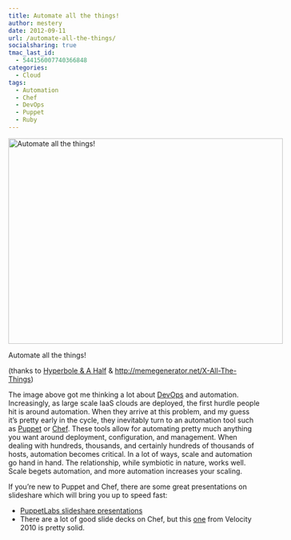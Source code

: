 ```yaml
---
title: Automate all the things!
author: mestery
date: 2012-09-11
url: /automate-all-the-things/
socialsharing: true
tmac_last_id:
  - 544156007740366848
categories:
  - Cloud
tags:
  - Automation
  - Chef
  - DevOps
  - Puppet
  - Ruby
---
```

<div id="attachment_329" style="width: 559px" class="wp-caption alignnone">
  <a href="http://www.siliconloons.com/wp-content/uploads/2012/09/automate-all-the-things.png"><img class="size-large wp-image-329" title="automate-all-the-things" src="http://www.siliconloons.com/wp-content/uploads/2012/09/automate-all-the-things-1024x767.png" alt="Automate all the things!" width="549" height="411" /></a>
  
  <p class="wp-caption-text">
    Automate all the things!
  </p>
</div>

(thanks to <a href="http://hyperboleandahalf.blogspot.com/" target="_blank">Hyperbole & A Half</a> & <a href="http://memegenerator.net/X-All-The-Things" target="_blank">http://memegenerator.net/X-All-The-Things</a>)

The image above got me thinking a lot about <a title="DevOps" href="http://www.google.com/url?sa=t&rct=j&q=&esrc=s&source=web&cd=1&cad=rja&ved=0CCMQFjAA&url=http%3A%2F%2Fen.wikipedia.org%2Fwiki%2FDevOps&ei=knRPUOvDGK_tiQLZz4DoAg&usg=AFQjCNHazVoFdIUl3LGKjcwEUoiQCZ-xDQ&sig2=L2j5QkPRIGhONULQ23QMcg" target="_blank">DevOps</a> and automation. Increasingly, as large scale IaaS clouds are deployed, the first hurdle people hit is around automation. When they arrive at this problem, and my guess it&#8217;s pretty early in the cycle, they inevitably turn to an automation tool such as <a title="Puppet" href="http://www.google.com/url?sa=t&rct=j&q=&esrc=s&source=web&cd=1&cad=rja&ved=0CCEQFjAA&url=http%3A%2F%2Fpuppetlabs.com%2F&ei=-HRPUPTDG4HQiwKk8YG4DQ&usg=AFQjCNFRhpgP8X0ITlzbTdaVZ5Krfc-xkw&sig2=LduWKFl1J0vWj7Q3VpwRbg" target="_blank">Puppet</a> or <a title="Chef" href="http://www.google.com/url?sa=t&rct=j&q=&esrc=s&source=web&cd=1&cad=rja&ved=0CCEQFjAA&url=http%3A%2F%2Fwww.opscode.com%2Fchef%2F&ei=BnVPUN_dKO3liwK004HoDA&usg=AFQjCNGNoY99MFKpyEwvwJEl5653cxn3XQ&sig2=jeqpbvJFZ1p6oaDJ7OvO_A" target="_blank">Chef</a>. These tools allow for automating pretty much anything you want around deployment, configuration, and management. When dealing with hundreds, thousands, and certainly hundreds of thousands of hosts, automation becomes critical. In a lot of ways, scale and automation go hand in hand. The relationship, while symbiotic in nature, works well. Scale begets automation, and more automation increases your scaling.

If you&#8217;re new to Puppet and Chef, there are some great presentations on slideshare which will bring you up to speed fast:

  * <a title="PuppetLabs slideshare presentations" href="http://www.slideshare.net/PuppetLabs/presentations" target="_blank">PuppetLabs slideshare presentations</a>
  * There are a lot of good slide decks on Chef, but this <a title="Infrastructure automation with Chef" href="http://www.slideshare.net/adamhjk/infrastructure-automation-with-chef" target="_blank">one</a> from Velocity 2010 is pretty solid.
